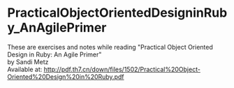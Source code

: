 # PracticalObjectOrientedDesigninRuby_AnAgilePrimer

These are exercises and notes while reading "Practical Object Oriented Design in Ruby: An Agile Primer"  
by Sandi Metz  
Available at: http://pdf.th7.cn/down/files/1502/Practical%20Object-Oriented%20Design%20in%20Ruby.pdf  

